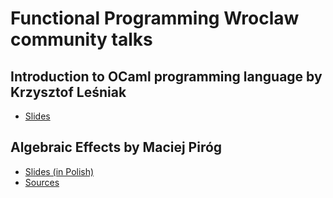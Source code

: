 Functional Programming Wroclaw community talks
====

## Introduction to OCaml programming language by Krzysztof Leśniak

 * [Slides](https://serpent7776.github.io/ocaml-intro-slides/)

## Algebraic Effects by Maciej Piróg

 * [Slides (in Polish)](https://github.com/fp-wroc/talks/blob/master/files/algebraic_effects_PL.pdf)
 * [Sources](https://github.com/fp-wroc/talks/blob/master/files/algebraic_effects.zip)

